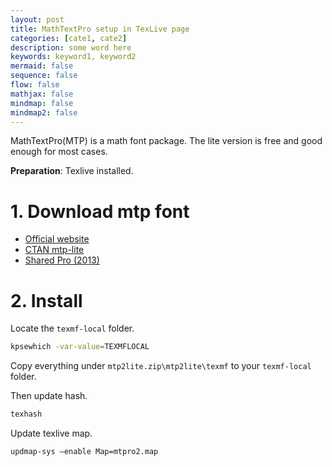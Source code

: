 ```yaml
---
layout: post
title: MathTextPro setup in TexLive page
categories: [cate1, cate2]
description: some word here
keywords: keyword1, keyword2
mermaid: false
sequence: false
flow: false
mathjax: false
mindmap: false
mindmap2: false
---
```

MathTextPro(MTP) is a math font package. The lite version is free and good enough for most cases.

**Preparation**: Texlive installed.

# 1. Download mtp font

* [Official website](https://www.pctex.com/mtpro2.html) 
* [CTAN mtp-lite](https://ctan.math.utah.edu/ctan/tex-archive/fonts/mtp2lite.zip)
* [Shared Pro (2013)](http://www.latexstudio.net/wp-content/uploads/2013/02/MathTimePro2-fonts.zip)

# 2. Install

Locate the `texmf-local` folder.

```bash
kpsewhich -var-value=TEXMFLOCAL
```

Copy everything under `mtp2lite.zip\mtp2lite\texmf` to your `texmf-local` folder.

Then update hash.

```bash
texhash
```

Update texlive map.

```bash
updmap-sys –enable Map=mtpro2.map
```
